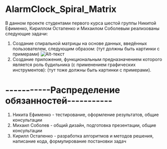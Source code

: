 # AlarmClock_Spiral_Matrix
В данном проекте студентами первого курса шестой группы Никитой Ефименко, Кириллом Остапенко и Михаилом Соболевым реализованы следующие задачи:
  1) Создание спиральной матрицы на основе данных, введённых пользователем, следующим образом: 
      (тут должны быть картинки с примерами)
      ![Alt-текст](https://avatars1.githubusercontent.com/u/5384215?v=3&s=460 "Орк")
  2) Создание приложения, функциональным предназначением которого является роль будильника (с применением графических инструментов):
      (тут тоже должны быть картинки с примерами).
# -----------Распределение обязанностей-----------
1. Никита Ефименко - тестирование, оформление результатов, общие консультации 
2. Михаил Соболев - общий дизайн, подготовка презентации, общие консультации
3. Кирилл Остапенко - разработка алгоритмов и методов решения, написание кода, формулирование постановки задач
